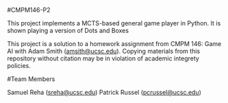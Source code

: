 #CMPM146-P2

This project implements a MCTS-based general game player in Python. It is shown playing a version of Dots and Boxes

This project is a solution to a homework assignment from CMPM 146: Game AI with Adam Smith (amsith@ucsc.edu). Copying materials from this repository without citation may be in violation of academic integrety policies.

#Team Members

Samuel Reha (sreha@ucsc.edu)
Patrick Russel (pcrussel@ucsc.edu)
